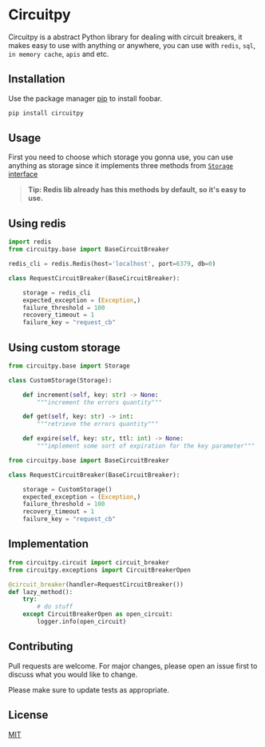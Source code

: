 # Circuitpy

Circuitpy is a abstract Python library for dealing with circuit breakers, it makes easy to use with anything or anywhere, you can use with `redis`, `sql`, `in memory cache`, `apis` and etc.

## Installation

Use the package manager [pip](https://pip.pypa.io/en/stable/) to install foobar.

```bash
pip install circuitpy
```

## Usage

First you need to choose which storage you gonna use, you can use anything as storage since it implements three methods from [`Storage` interface](https://github.com/rafa-acioly/circuitpy/blob/master/circuitpy/base.py#L5)

> **Tip: Redis lib already has this methods by default, so it's easy to use.**

## Using redis

```python
import redis
from circuitpy.base import BaseCircuitBreaker

redis_cli = redis.Redis(host='localhost', port=6379, db=0)

class RequestCircuitBreaker(BaseCircuitBreaker):

    storage = redis_cli
    expected_exception = (Exception,)
    failure_threshold = 100
    recovery_timeout = 1
    failure_key = "request_cb"
```


## Using custom storage

```python
from circuitpy.base import Storage

class CustomStorage(Storage):

    def increment(self, key: str) -> None:
        """increment the errors quantity"""

    def get(self, key: str) -> int:
        """retrieve the errors quantity"""

    def expire(self, key: str, ttl: int) -> None:
        """implement some sort of expiration for the key parameter"""
```

```python
from circuitpy.base import BaseCircuitBreaker

class RequestCircuitBreaker(BaseCircuitBreaker):

    storage = CustomStorage()
    expected_exception = (Exception,)
    failure_threshold = 100
    recovery_timeout = 1
    failure_key = "request_cb"
```

## Implementation

```python
from circuitpy.circuit import circuit_breaker
from circuitpy.exceptions import CircuitBreakerOpen

@circuit_breaker(handler=RequestCircuitBreaker())
def lazy_method():
    try:
        # do stuff
    except CircuitBreakerOpen as open_circuit:
        logger.info(open_circuit)
```

## Contributing
Pull requests are welcome. For major changes, please open an issue first to discuss what you would like to change.

Please make sure to update tests as appropriate.

## License
[MIT](https://github.com/rafa-acioly/circuitpy/LICENSE)
